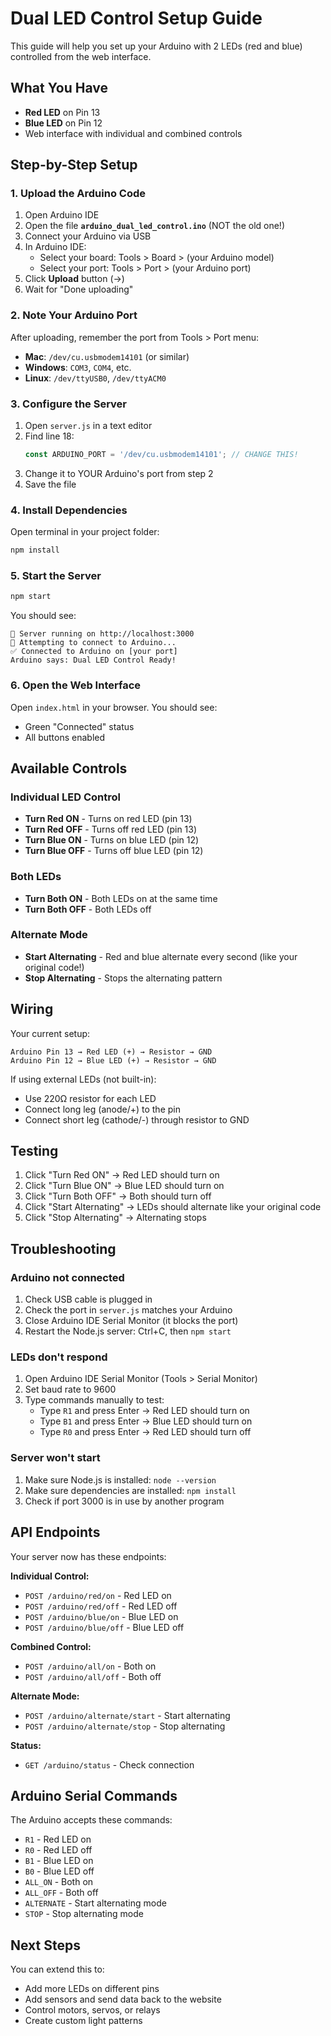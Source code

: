# Dual LED Control Setup Guide

This guide will help you set up your Arduino with 2 LEDs (red and blue) controlled from the web interface.

## What You Have

- **Red LED** on Pin 13
- **Blue LED** on Pin 12
- Web interface with individual and combined controls

## Step-by-Step Setup

### 1. Upload the Arduino Code

1. Open Arduino IDE
2. Open the file **`arduino_dual_led_control.ino`** (NOT the old one!)
3. Connect your Arduino via USB
4. In Arduino IDE:
   - Select your board: Tools > Board > (your Arduino model)
   - Select your port: Tools > Port > (your Arduino port)
5. Click **Upload** button (→)
6. Wait for "Done uploading"

### 2. Note Your Arduino Port

After uploading, remember the port from Tools > Port menu:
- **Mac**: `/dev/cu.usbmodem14101` (or similar)
- **Windows**: `COM3`, `COM4`, etc.
- **Linux**: `/dev/ttyUSB0`, `/dev/ttyACM0`

### 3. Configure the Server

1. Open `server.js` in a text editor
2. Find line 18:
   ```javascript
   const ARDUINO_PORT = '/dev/cu.usbmodem14101'; // CHANGE THIS!
   ```
3. Change it to YOUR Arduino's port from step 2
4. Save the file

### 4. Install Dependencies

Open terminal in your project folder:
```bash
npm install
```

### 5. Start the Server

```bash
npm start
```

You should see:
```
🚀 Server running on http://localhost:3000
📡 Attempting to connect to Arduino...
✅ Connected to Arduino on [your port]
Arduino says: Dual LED Control Ready!
```

### 6. Open the Web Interface

Open `index.html` in your browser. You should see:
- Green "Connected" status
- All buttons enabled

## Available Controls

### Individual LED Control
- **Turn Red ON** - Turns on red LED (pin 13)
- **Turn Red OFF** - Turns off red LED (pin 13)
- **Turn Blue ON** - Turns on blue LED (pin 12)
- **Turn Blue OFF** - Turns off blue LED (pin 12)

### Both LEDs
- **Turn Both ON** - Both LEDs on at the same time
- **Turn Both OFF** - Both LEDs off

### Alternate Mode
- **Start Alternating** - Red and blue alternate every second (like your original code!)
- **Stop Alternating** - Stops the alternating pattern

## Wiring

Your current setup:
```
Arduino Pin 13 → Red LED (+) → Resistor → GND
Arduino Pin 12 → Blue LED (+) → Resistor → GND
```

If using external LEDs (not built-in):
- Use 220Ω resistor for each LED
- Connect long leg (anode/+) to the pin
- Connect short leg (cathode/-) through resistor to GND

## Testing

1. Click "Turn Red ON" → Red LED should turn on
2. Click "Turn Blue ON" → Blue LED should turn on
3. Click "Turn Both OFF" → Both should turn off
4. Click "Start Alternating" → LEDs should alternate like your original code
5. Click "Stop Alternating" → Alternating stops

## Troubleshooting

### Arduino not connected

1. Check USB cable is plugged in
2. Check the port in `server.js` matches your Arduino
3. Close Arduino IDE Serial Monitor (it blocks the port)
4. Restart the Node.js server: Ctrl+C, then `npm start`

### LEDs don't respond

1. Open Arduino IDE Serial Monitor (Tools > Serial Monitor)
2. Set baud rate to 9600
3. Type commands manually to test:
   - Type `R1` and press Enter → Red LED should turn on
   - Type `B1` and press Enter → Blue LED should turn on
   - Type `R0` and press Enter → Red LED should turn off

### Server won't start

1. Make sure Node.js is installed: `node --version`
2. Make sure dependencies are installed: `npm install`
3. Check if port 3000 is in use by another program

## API Endpoints

Your server now has these endpoints:

**Individual Control:**
- `POST /arduino/red/on` - Red LED on
- `POST /arduino/red/off` - Red LED off
- `POST /arduino/blue/on` - Blue LED on
- `POST /arduino/blue/off` - Blue LED off

**Combined Control:**
- `POST /arduino/all/on` - Both on
- `POST /arduino/all/off` - Both off

**Alternate Mode:**
- `POST /arduino/alternate/start` - Start alternating
- `POST /arduino/alternate/stop` - Stop alternating

**Status:**
- `GET /arduino/status` - Check connection

## Arduino Serial Commands

The Arduino accepts these commands:
- `R1` - Red LED on
- `R0` - Red LED off
- `B1` - Blue LED on
- `B0` - Blue LED off
- `ALL_ON` - Both on
- `ALL_OFF` - Both off
- `ALTERNATE` - Start alternating mode
- `STOP` - Stop alternating mode

## Next Steps

You can extend this to:
- Add more LEDs on different pins
- Add sensors and send data back to the website
- Control motors, servos, or relays
- Create custom light patterns
